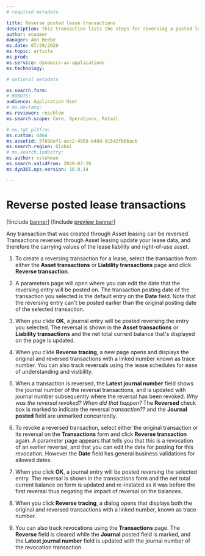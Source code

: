```yaml
---
# required metadata

title: Reverse posted lease transactions
description: This transaction lists the steps for reversing a posted lease transaction, since any transaction that's created in Asset leasing can be reversed.  
author: moaamer
manager: Ann Beebe
ms.date: 07/29/2020
ms.topic: article
ms.prod: 
ms.service: dynamics-ax-applications
ms.technology: 

# optional metadata

ms.search.form: 
# ROBOTS: 
audience: Application User
# ms.devlang: 
ms.reviewer: roschlom
ms.search.scope: Core, Operations, Retail

# ms.tgt_pltfrm: 
ms.custom: 4464
ms.assetid: 5f89daf1-acc2-4959-b48d-91542fb6bacb
ms.search.region: Global
# ms.search.industry: 
ms.author: vstehman
ms.search.validFrom: 2020-07-29
ms.dyn365.ops.version: 10.0.14

---
```


# Reverse posted lease transactions

[!include [banner](../includes/banner.md)]
[!include [preview banner](../includes/preview-banner.md)]

Any transaction that was created through Asset leasing can be reversed. Transactions reversed through Asset leasing update your lease data, and therefore the carrying values of the lease liability and right-of-use asset.

1. To create a reversing transaction for a lease, select the transaction from either the **Asset transactions** or **Liability transactions** page and click **Reverse transaction**.

2. A parameters page will open where you can edit the date that the reversing entry will be posted on. The transaction posting date of the transaction you selected is the default entry on the **Date** field. Note that the reversing entry can't be posted earlier than the original posting date of the selected transaction.

3. When you clide **OK**, a journal entry will be posted reversing the entry you selected. The reversal is shown in the **Asset transactions** or **Liability transactions** and the net total current balance that's displayed on the page is updated.

4. When you clide **Reverse tracing**, a new page opens and displays the original and reversed transactions with a linked number known as trace number. You can also track reversals using the lease schedules for ease of understanding and visibility.

5. When a transaction is reversed, the **Latest journal number** field shows the journal number of the reversal transactions, and is updated with journal number subsequently where the reversal has been revoked. *Why was the reversal revoked? When did that happen?*  The **Reversed** check box is marked to indicate the reversal *transaction??* and the **Journal posted** field are unmarked concurrently.

6. To revoke a reversed transaction, select either the original transaction or its reversal on the **Transactions** form and click **Reverse transaction** again. A parameter page appears that tells you that this is a revocation of an earlier reversal, and that you can edit the date for posting for this revocation. However the **Date** field has general business validations for allowed dates.

7. When you click **OK**, a journal entry will be posted reversing the selected entry. The reversal is shown in the transactions form and the net total current balance on form is updated and re-instated as it was before the first reversal thus negating the impact of reversal on the balances.

8. When you click **Reverse tracing**, a dialog opens that displays both the original and reversed transactions with a linked number, known as trace number.

9. You can also track revocations using the **Transactions** page. The **Reverse** field is cleared while the **Journal** posted field is marked, and the **Latest journal number** field is updated with the journal number of the revocation transaction.

